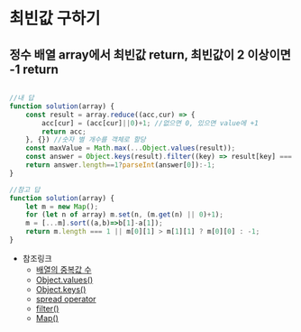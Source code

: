최빈값 구하기
===

정수 배열 array에서 최빈값 return, 최빈값이 2 이상이면 -1 return
---

```javascript

//내 답
function solution(array) {
    const result = array.reduce((acc,cur) => {
        acc[cur] = (acc[cur]||0)+1; //없으면 0, 있으면 value에 +1
        return acc;
    }, {}) //숫자 별 개수를 객체로 할당
    const maxValue = Math.max(...Object.values(result)); 
    const answer = Object.keys(result).filter((key) => result[key] === maxValue);
    return answer.length==1?parseInt(answer[0]):-1;
}

//참고 답
function solution(array) {
    let m = new Map();
    for (let n of array) m.set(n, (m.get(n) || 0)+1);
    m = [...m].sort((a,b)=>b[1]-a[1]);
    return m.length === 1 || m[0][1] > m[1][1] ? m[0][0] : -1;
}

```

- 참조링크 
    - [배열의 중복값 수](https://velog.io/@dev_cecy/JAVASCRIPT-%EB%B0%B0%EC%97%B4%EC%9D%98-%EC%A4%91%EB%B3%B5-%EA%B0%92-%EA%B0%9C%EC%88%98-%EA%B5%AC%ED%95%98%EA%B8%B0-REDUCE)
    - [Object.values()](https://developer.mozilla.org/en-US/docs/Web/JavaScript/Reference/Global_Objects/Object/values)
    - [Object.keys()](https://developer.mozilla.org/ko/docs/Web/JavaScript/Reference/Global_Objects/Object/keys)
    - [spread operator](https://chanhuiseok.github.io/posts/js-8/)
    - [filter()](https://developer.mozilla.org/ko/docs/Web/JavaScript/Reference/Global_Objects/Array/filter)
    - [Map()](https://maxkim-j.github.io/posts/js-map/)